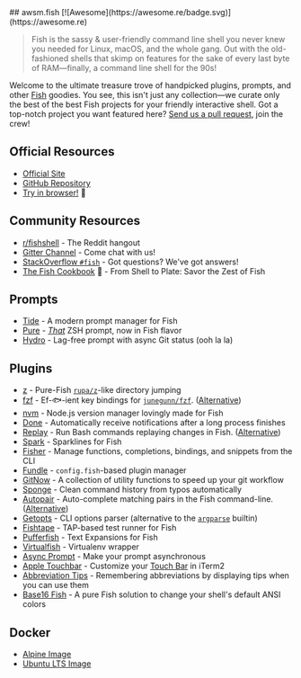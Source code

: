 <div class="github-widget" data-repo="jorgebucaran/awsm.fish"></div>
## awsm.fish [![Awesome](https://awesome.re/badge.svg)](https://awesome.re)

> Fish is the sassy & user-friendly command line shell you never knew you needed for Linux, macOS, and the whole gang. Out with the old-fashioned shells that skimp on features for the sake of every last byte of RAM—finally, a command line shell for the 90s!

Welcome to the ultimate treasure trove of handpicked plugins, prompts, and other [Fish](https://fishshell.com/) goodies. You see, this isn't just any collection—we curate only the best of the best Fish projects for your friendly interactive shell. Got a top-notch project you want featured here? [Send us a pull request](https://github.com/jorgebucaran/awesome-fish/fork), join the crew!

## Official Resources

- [Official Site](https://fishshell.com)
- [GitHub Repository](https://github.com/fish-shell/fish-shell)
- [Try in browser!](https://rootnroll.com/d/fish-shell/) 🍤

## Community Resources

- [r/fishshell](https://www.reddit.com/r/fishshell) - The Reddit hangout
- [Gitter Channel](https://gitter.im/fish-shell/fish-shell) - Come chat with us!
- [StackOverflow `#fish`](https://stackoverflow.com/questions/tagged/fish) - Got questions? We've got answers!
- [The Fish Cookbook](https://github.com/jorgebucaran/cookbook.fish) 🦞 - From Shell to Plate: Savor the Zest of Fish 

## Prompts

- [Tide](https://github.com/IlanCosman/tide) - A modern prompt manager for Fish
- [Pure](https://github.com/rafaelrinaldi/pure) - [_That_](https://github.com/sindresorhus/pure) ZSH prompt, now in Fish flavor
- [Hydro](https://github.com/jorgebucaran/hydro) - Lag-free prompt with async Git status (ooh la la)

## Plugins

- [z](https://github.com/jethrokuan/z) - Pure-Fish [`rupa/z`](https://github.com/rupa/z)-like directory jumping
- [fzf](https://github.com/PatrickF1/fzf.fish) - Ef-🐟-ient key bindings for [`junegunn/fzf`](https://github.com/junegunn/fzf). ([Alternative](https://github.com/jethrokuan/fzf))
- [nvm](https://github.com/jorgebucaran/nvm.fish) - Node.js version manager lovingly made for Fish
- [Done](https://github.com/franciscolourenco/done) - Automatically receive notifications after a long process finishes
- [Replay](https://github.com/jorgebucaran/replay.fish) - Run Bash commands replaying changes in Fish. ([Alternative](https://github.com/edc/bass))
- [Spark](https://github.com/jorgebucaran/spark.fish) - Sparklines for Fish
- [Fisher](https://github.com/jorgebucaran/fisher) - Manage functions, completions, bindings, and snippets from the CLI
- [Fundle](https://github.com/danhper/fundle) - `config.fish`-based plugin manager
- [GitNow](https://github.com/joseluisq/gitnow) - A collection of utility functions to speed up your git workflow
- [Sponge](https://github.com/meaningful-ooo/sponge) - Clean command history from typos automatically
- [Autopair](https://github.com/jorgebucaran/autopair.fish) - Auto-complete matching pairs in the Fish command-line. ([Alternative](https://github.com/laughedelic/pisces))
- [Getopts](https://github.com/jorgebucaran/getopts.fish) - CLI options parser (alternative to the [`argparse`](https://fishshell.com/docs/current/cmds/argparse.html) builtin)
- [Fishtape](https://github.com/jorgebucaran/fishtape) - TAP-based test runner for Fish
- [Pufferfish](https://github.com/nickeb96/puffer-fish) - Text Expansions for Fish
- [Virtualfish](https://github.com/adambrenecki/virtualfish) - Virtualenv wrapper
- [Async Prompt](https://github.com/acomagu/fish-async-prompt) - Make your prompt asynchronous
- [Apple Touchbar](https://github.com/rodrigobdz/fish-apple-touchbar) - Customize your [Touch Bar](https://developer.apple.com/design/human-interface-guidelines/macos/touch-bar/touch-bar-overview) in iTerm2
- [Abbreviation Tips](https://github.com/Gazorby/fish-abbreviation-tips) - Remembering abbreviations by displaying tips when you can use them
- [Base16 Fish](https://github.com/FabioAntunes/base16-fish-shell) - A pure Fish solution to change your shell's default ANSI colors

## Docker

- [Alpine Image](https://hub.docker.com/r/purefish/docker-fish)
- [Ubuntu LTS Image](https://hub.docker.com/r/dideler/fish-shell)